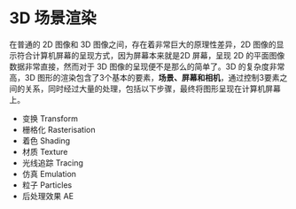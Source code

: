 # 3D 场景渲染
在普通的 2D 图像和 3D 图像之间，存在着非常巨大的原理性差异，2D 图像的显示符合计算机屏幕的呈现方式，因为屏幕本来就是2D 屏幕，呈现 2D 的平面图像数据非常直接，然而对于 3D 图像的呈现便不是那么的简单了。3D 的复杂度非常高，3D 图形的渲染包含了3个基本的要素，**场景、屏幕和相机**，通过控制3要素之间的关系，同时经过大量的处理，包括以下步骤，最终将图形呈现在计算机屏幕上。
+ 变换 Transform
+ 栅格化 Rasterisation
+ 着色 Shading
+ 材质 Texture
+ 光线追踪 Tracing
+ 仿真 Emulation
+ 粒子 Particles
+ 后处理效果 AE
